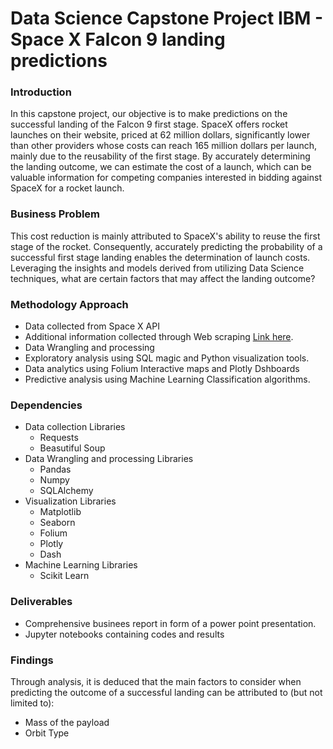 <h1>Data Science Capstone Project IBM - Space X Falcon 9 landing predictions</h1>

### Introduction ###
In this capstone project, our objective is to make predictions on the successful landing of the Falcon 9 first stage. SpaceX offers rocket launches on their website, priced at 62 million dollars, significantly lower than other providers whose costs can reach 165 million dollars per launch, mainly due to the reusability of the first stage. By accurately determining the landing outcome, we can estimate the cost of a launch, which can be valuable information for competing companies interested in bidding against SpaceX for a rocket launch. 

### Business Problem ###
This cost reduction is mainly attributed to SpaceX's ability to reuse the first stage of the rocket. Consequently, accurately predicting the probability of a successful first stage landing enables the determination of launch costs. Leveraging the insights and models derived from utilizing Data Science techniques, what are certain factors that may affect the landing outcome?

### Methodology Approach ###
* Data collected from Space X API 
* Additional information collected through Web scraping [Link here](https://en.wikipedia.org/wiki/List_of_Falcon_9_and_Falcon_Heavy_launches_(2010%E2%80%932019)). 
* Data Wrangling and processing
* Exploratory analysis using SQL magic and Python visualization tools.
* Data analytics using Folium Interactive maps and Plotly Dshboards
* Predictive analysis using Machine Learning Classification algorithms.

### Dependencies ###
* Data collection Libraries
    * Requests
    * Beasutiful Soup
* Data Wrangling and processing Libraries
    * Pandas
    * Numpy
    * SQLAlchemy
* Visualization Libraries
    * Matplotlib
    * Seaborn
    * Folium
    * Plotly
    * Dash
* Machine Learning Libraries
    * Scikit Learn

### Deliverables ###
* Comprehensive businees report in form of a power point presentation.
* Jupyter notebooks containing codes and results

### Findings ###
Through analysis, it is deduced that the main factors to consider when predicting the outcome of a successful landing can be attributed to (but not limited to):
* Mass of the payload
* Orbit Type


